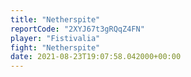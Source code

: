 ```yaml
---
title: "Netherspite"
reportCode: "2XYJ67t3gRQqZ4FN"
player: "Fistivalia"
fight: "Netherspite"
date: 2021-08-23T19:07:58.042000+00:00
---
```

